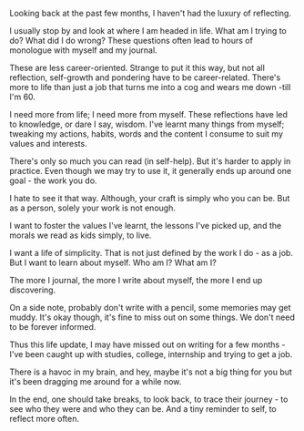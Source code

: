 Looking back at the past few months, I haven't had the luxury of reflecting.

I usually stop by and look at where I am headed in life. What am I trying to do? What did I do wrong? These questions often lead to hours of monologue with myself and my journal.

These are less career-oriented. Strange to put it this way, but not all reflection, self-growth and pondering have to be career-related. There's more to life than just a job that turns me into a cog and wears me down -till I'm 60.

I need more from life; I need more from myself. These reflections have led to knowledge, or dare I say, wisdom. I've learnt many things from myself; tweaking my actions, habits, words and the content I consume to suit my values and interests.

There's only so much you can read (in self-help). But it's harder to apply in practice. Even though we may try to use it, it generally ends up around one goal - the work you do.

I hate to see it that way. Although, your craft is simply who you can be. But as a person, solely your work is not enough.

I want to foster the values I've learnt, the lessons I've picked up, and the morals we read as kids simply, to live.

I want a life of simplicity. That is not just defined by the work I do - as a job. But I want to learn about myself. Who am I? What am I?

The more I journal, the more I write about myself, the more I end up discovering.

On a side note, probably don't write with a pencil, some memories may get muddy. It's okay though, it's fine to miss out on some things. We don't need to be forever informed.

Thus this life update, I may have missed out on writing for a few months - I've been caught up with studies, college, internship and trying to get a job.

There is a havoc in my brain, and hey, maybe it's not a big thing for you but it's been dragging me around for a while now.

In the end, one should take breaks, to look back, to trace their journey - to see who they were and who they can be.
And a tiny reminder to self, to reflect more often.

